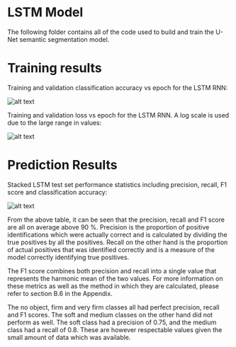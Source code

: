 # LSTM Model

The following folder contains all of the code used to build and train the U-Net semantic segmentation model.

# Training results

Training and validation classification accuracy vs epoch for the LSTM RNN:

![alt text](https://lh3.googleusercontent.com/yTTM7FUcsXbdGhcz14P1JP1g9GiDPt9jpMQ2gAfzUhUW2XOs5GeU6TJPcGAx49aEnKnr5-IUPiGpVnUwCcVxkp9qRezm-L3Bx0wzJ3FxfWKQBBVF3j0tYO2HpOQPxAXINbKBzFvuZ55XGdcrIiBWa500rlZ2vMGCfL0N1T8MZh_2CsSI3uDCIqjLPSJHb9VOLu3XIscNPJ3KwKoINW0zRtrmiU4qWvXpUpjeOPOgsDQmg3Q7vxYB5cK1Q1moxmNvGOsWvDEwmgubo5oShJn74RTz__uVxbsAXKmyQuSDB6CSeGv8vqOcFk3XkAgS2pSvgVt7wcjBWIrHfdgg1AI22ZZ6RxC1bzdPNlCrV2bSO3_avvZD7qHtH2z8zj_KET1D-D37UfLqp5H6xm4oY0VAugRXLS7IVMZ9fknGQoHPOO5xsfZe5_IBUeVv6V4eiE06rOdHPjsnZytGE0IrmpFi-wuvVXdTUKI6JZa6glXktX9OzfT83CZGlHiO5SicnIq1_YpqiBJ8NwllKJShOdrwZDwwsKe9a1Uz88r3PvfLfv-djBhqq9renTFSnZTpsDgOywZbQNfhq0Kw2lf_UCpOEI7NpwBz0pkkqpkqg7Le90zaUtk_sT_CUbxNlgng97A-VkcT3VZ8s4UAEYFPDYA-3lSnr6NnyPgpVuatlXvcnpLztjyoEmBPqQSYzdEGQg1GFZUzZ6HXavQOQgf_iyOdPAJ0EHkG0Enogd2hyyOw7t5lDgD_89KUkC6OXp_Wie_hBHxcbIVjq6vySgN_bRJAhTJguF4A4j9XjC8SQuMeqbbEkQefe9M6mpmyhTU73fiDXO3QBlmU_p3fqziOyqwZ2JOqz6-h6JDYlgltwwN5Qr3rrS-0rap5pxe6WMreoYQ8PWY2WGXb9eNiZmmwr-6mhDGjGuh4nhMa27aPUj0DXqJKsIJ5UA=w1300-h898-no?authuser=0)

Training and validation loss vs epoch for the LSTM RNN. A log scale is used due to the large range in values:

![alt text](https://lh3.googleusercontent.com/M6hX987vTld0ra-BzUrLRBCKTtt8zcVv83EYxgeJ2cvCKjlvtwvOHXSwOBQ8T3jyQCTD3JdDcNKmVobA06GDVBQ3cqA1wltG3aU7n1VuxdWx7i2VEseSeXKnUkURXd161AwekUhd4TSxUpR5mL3bj6DnzNbN32L0QcLCts5TvKcr20uSMqbxXhGX66KTrWTER3HVYtEZlB6ZHqkdbWy4jJW6hsKjMHyc0ScTdIvit1o-I6xJy_wgicWb-i6rbn3uImknDj5Mu_9yiMrc6spYEAhMvxjoEIQB6215k0QXa8igqgoWhSlgXdbh7ClIcx9_loZUjzYWu9feD8QtyeAJWJX2xSHcqqeCD57WiDGhntMqVwepEhZ37Sc0let4GPiVplUHn8h8Rz49aQQ10ejD5hZiLbHl6TR8HO5D5F-p-Xxr6j601uVG_bp0Z2YeAMX6J0XikMI8ktRgW1H7edP6HNnaf62isiNWxuP3SMMhCryGVA1wkkRMs5mh5e2upMSs2eNq2jTQlzccOY04-dapJDnfVV4AiA9IbzyK9A4xXsFuPcHmiLosc5fL_zLkTCAJSUYXYOm0QLPWpZZXu24MU2bh1nYkBFLyNVCQeiumaOXk6lPVd_j3LfInGgjfvebIBmEsSlcMot494z0-214eL2J4-nA6CJ-hI2FAUZNus2vIgvg3a7a81KKY9JdbkggA_sH3ad_kg8PmT0XhhZOHbwPtZ2FE47mF_y2dPSfnOddlJ-ixuy-uFMs4x0mjGKO9JXOU2m3e8ci0-AYfE7w_S_wDRkWhW8LmVN0XIEIdTfFKCTrUjLXBVJ3PyvMcVg_Eh7ddslANyLbgsTHHCoQJEqFmvDBD7RdBldl1yACPUZp1Vch5i8P_a_3ncxgEXMgZu1eY-ETKgHYE1C0VRkBWfHtXf2R5FQFUZMmqbhq7Lnznp_wSzw=w1412-h978-no?authuser=0)

# Prediction Results

Stacked LSTM test set performance statistics including precision, recall, F1 score and classification accuracy:

![alt text](https://lh3.googleusercontent.com/SJNHssthz2H9cevnaOnrUysLAJ7ZGzZbZc0NrFoxDunKWCc0Dvwb3XQSoLywBgehagERbFFQ25abWHkxXiGOcl-dCdjyGSrYlf03D_1JejK4DjcI6LgS7gcC1IejeqdjCFU0Tyt4nAGTZtoa-WOIVhPE8VzwQ1SK_gQiUqZVzCWYDZegXiov7aSM1Rn2AfT6qKubP44CwyL3MgAaFuC9l5q57vA9ZG6FwnYZEbPJtAa-6DYN0imlXXFfHdKHNJ94ZAQmY1Ktlhcy6EMm8hFrRTViwqfjhPIstbDzZuK_uvOtJt-gRKpIf0_hGmsU6ote_zwBl5-f_DFXAXdQ79fdBjecGE9APKW-MPi2phdVfMjo67-ADxwkQlzcmehoJ9kfwI83dme81gDSOZt7IbPpPPSWHBnO8rt_vLDKAsBXy24_z8ynv6GTTv24PmZ3sxMk5GKnEjkdiObKfRhjENsPhXcRjghGQkOoCVFBdtaKoUpJuQBgrjYEaRT1fMLnaIDvxIgyZHsBaM2B4s7wUxtsp8Hkaa9c79RJe4t--Cxb1TcreaNQW79U5qpZVaWZuV9o4zWmsOgxObDIaEkGoaFfH0SVrq8MXK6yh6iy7A1nj3QlpBYaAIBPFNLujkL_xZaBpdyzZQ-nI-qMEsWD5z_oN3AI9ejVBWk1WTsIt0wTlFFs3y1eFKngp4IGgXboC4_Qp3apD0vWNGbNJmMvZyoC2q-EgONksjAOg2h7aEQwdIxlNf8lh1nx3B0JF4kZr8xFjJXJhFwPL5jvdmCMftPjxvQ2GViTlTiCRjIp3n92mYJJ4nONRhpUGGZefoEkxLFSk4rHxpdTyWUT0TcRh6XMFjTinIPGBg2UK7-5IWC7DZZevXd21QHyPUjGRwbhAjFDnAL8BDvalbQ3H52pjb_lXB8smwYjguJQND5S_LZMd9fDvcO4SQ=w1426-h1132-no?authuser=0)

From the above table, it can be seen that the precision, recall and F1 score are all on average above 90 %. Precision is the proportion of positive identifications which were actually correct and is calculated by dividing the true positives by all the positives. Recall on the other hand is the proportion of actual positives that was identified correctly and is a measure of the model correctly identifying true positives.

The F1 score combines both precision and recall into a single value that represents the harmonic mean of the two values. For more information on these metrics as well as the method in which they are calculated, please refer to section B.6 in the Appendix.

The no object, firm and very firm classes all had perfect precision, recall and F1 scores. The soft and medium classes on the other hand did not perform as well. The soft class had a precision of 0.75, and the medium class had a recall of 0.8. These are however respectable values given the small amount of data which was available.
